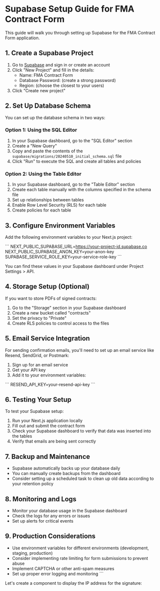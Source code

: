 # Supabase Setup Guide for FMA Contract Form

This guide will walk you through setting up Supabase for the FMA Contract Form application.

## 1. Create a Supabase Project

1. Go to [Supabase](https://supabase.com/) and sign in or create an account
2. Click "New Project" and fill in the details:
   - Name: FMA Contract Form
   - Database Password: (create a strong password)
   - Region: (choose the closest to your users)
3. Click "Create new project"

## 2. Set Up Database Schema

You can set up the database schema in two ways:

### Option 1: Using the SQL Editor

1. In your Supabase dashboard, go to the "SQL Editor" section
2. Create a "New Query"
3. Copy and paste the contents of the `supabase/migrations/20240510_initial_schema.sql` file
4. Click "Run" to execute the SQL and create all tables and policies

### Option 2: Using the Table Editor

1. In your Supabase dashboard, go to the "Table Editor" section
2. Create each table manually with the columns specified in the schema file
3. Set up relationships between tables
4. Enable Row Level Security (RLS) for each table
5. Create policies for each table

## 3. Configure Environment Variables

Add the following environment variables to your Next.js project:

\`\`\`
NEXT_PUBLIC_SUPABASE_URL=https://your-project-id.supabase.co
NEXT_PUBLIC_SUPABASE_ANON_KEY=your-anon-key
SUPABASE_SERVICE_ROLE_KEY=your-service-role-key
\`\`\`

You can find these values in your Supabase dashboard under Project Settings > API.

## 4. Storage Setup (Optional)

If you want to store PDFs of signed contracts:

1. Go to the "Storage" section in your Supabase dashboard
2. Create a new bucket called "contracts"
3. Set the privacy to "Private"
4. Create RLS policies to control access to the files

## 5. Email Service Integration

For sending confirmation emails, you'll need to set up an email service like Resend, SendGrid, or Postmark:

1. Sign up for an email service
2. Get your API key
3. Add it to your environment variables:

\`\`\`
RESEND_API_KEY=your-resend-api-key
\`\`\`

## 6. Testing Your Setup

To test your Supabase setup:

1. Run your Next.js application locally
2. Fill out and submit the contract form
3. Check your Supabase dashboard to verify that data was inserted into the tables
4. Verify that emails are being sent correctly

## 7. Backup and Maintenance

- Supabase automatically backs up your database daily
- You can manually create backups from the dashboard
- Consider setting up a scheduled task to clean up old data according to your retention policy

## 8. Monitoring and Logs

- Monitor your database usage in the Supabase dashboard
- Check the logs for any errors or issues
- Set up alerts for critical events

## 9. Production Considerations

- Use environment variables for different environments (development, staging, production)
- Consider implementing rate limiting for form submissions to prevent abuse
- Implement CAPTCHA or other anti-spam measures
- Set up proper error logging and monitoring
\`\`\`

Let's create a component to display the IP address for the signature:
